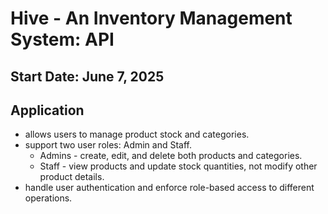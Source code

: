 # Hive - An Inventory Management System: API

## Start Date: June 7, 2025

## Application
- allows users to manage product stock and categories. 
- support two user roles: Admin and Staff. 
  - Admins - create, edit, and delete both products and categories. 
  - Staff - view products and update stock quantities, not modify other product details.
- handle user authentication and enforce role-based access to different operations.
